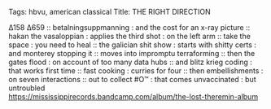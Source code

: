 Tags: hbvu, american classical
Title: THE RIGHT DIRECTION
  
∆158 ∆659 :: betalningsuppmanning : and the cost for an x-ray picture :: hakan the vasaloppian : applies the third shot : on the left arm :: take the space : you need to heal :: the galician shit show : starts with shitty certs : and monterey stopping it :: moves into impromptu terraforming :: then the gates flood : on account of too many data hubs :: and blitz krieg coding : that works first time :: fast cooking : curries for four :: then embellishments : on seven interactions ::  out to collect #O™ : that comes unvaccinated : but untroubled  
<https://mississippirecords.bandcamp.com/album/the-lost-theremin-album>  
